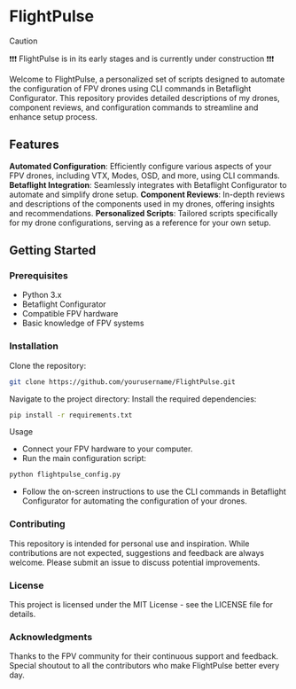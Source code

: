 # FlightPulse

> [!CAUTION]
> ❗❗❗ FlightPulse is in its early stages and is currently under construction ❗❗❗


Welcome to FlightPulse, a personalized set of scripts designed to automate the configuration of FPV drones using CLI commands in Betaflight Configurator. This repository provides detailed descriptions of my drones, component reviews, and configuration commands to streamline and enhance setup process.

## Features

**Automated Configuration**: Efficiently configure various aspects of your FPV drones, including VTX, Modes, OSD, and more, using CLI commands.
**Betaflight Integration**: Seamlessly integrates with Betaflight Configurator to automate and simplify drone setup.
**Component Reviews**: In-depth reviews and descriptions of the components used in my drones, offering insights and recommendations.
**Personalized Scripts**: Tailored scripts specifically for my drone configurations, serving as a reference for your own setup.

## Getting Started
### Prerequisites

- Python 3.x
- Betaflight Configurator
- Compatible FPV hardware
- Basic knowledge of FPV systems

### Installation
Clone the repository:

```bash
git clone https://github.com/yourusername/FlightPulse.git
```
Navigate to the project directory:
Install the required dependencies:

```bash
pip install -r requirements.txt
```
Usage
 - Connect your FPV hardware to your computer.
 - Run the main configuration script:
```bash
python flightpulse_config.py
```
 - Follow the on-screen instructions to use the CLI commands in Betaflight Configurator for automating the configuration of your drones.

### Contributing

This repository is intended for personal use and inspiration. While contributions are not expected, suggestions and feedback are always welcome. Please submit an issue to discuss potential improvements.

### License

This project is licensed under the MIT License - see the LICENSE file for details.
### Acknowledgments

Thanks to the FPV community for their continuous support and feedback.
Special shoutout to all the contributors who make FlightPulse better every day.
